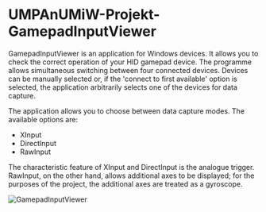 # UMPAnUMiW-Projekt-GamepadInputViewer
GamepadInputViewer is an application for Windows devices. It allows you to check the correct operation of your HID gamepad device. The programme allows simultaneous switching between four connected devices. Devices can be manually selected or, if the 'connect to first available' option is selected, the application arbitrarily selects one of the devices for data capture.

The application allows you to choose between data capture modes. The available options are:

- XInput
- DirectInput
- RawInput

The characteristic feature of XInput and DirectInput is the analogue trigger. RawInput, on the other hand, allows additional axes to be displayed; for the purposes of the project, the additional axes are treated as a gyroscope.

![GamepadInputViewer](https://github.com/Piskoo/GamepadInputViewer/assets/22679454/85686b78-f9fb-4688-aeaa-77a4e68f041a)
